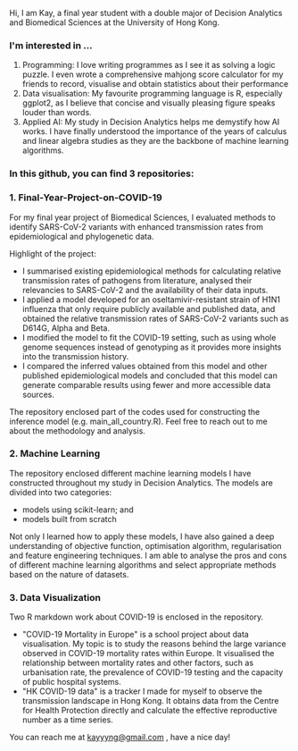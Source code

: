 Hi, I am Kay, a final year student with a double major of Decision Analytics and Biomedical Sciences at the University of Hong Kong.

### I'm interested in ...
1. Programming:
I love writing programmes as I see it as solving a logic puzzle. I even wrote a comprehensive mahjong score calculator for my friends to record, visualise and obtain statistics about their performance
2. Data visualisation:
My favourite programming language is R, especially ggplot2, as I believe that concise and visually pleasing figure speaks louder than words.
3. Applied AI:
My study in Decision Analytics helps me demystify how AI works. I have finally understood the importance of the years of calculus and linear algebra studies as they are the backbone of machine learning algorithms.

### In this github, you can find 3 repositories:

### 1. Final-Year-Project-on-COVID-19
For my final year project of Biomedical Sciences, I evaluated methods to identify SARS-CoV-2 variants with enhanced transmission rates from epidemiological and phylogenetic data. 

Highlight of the project:
- I summarised existing epidemiological methods for calculating relative transmission rates of pathogens from literature, analysed their relevancies to SARS-CoV-2 and the availability of their data inputs.
- I applied a model developed for an oseltamivir-resistant strain of H1N1 influenza that only require publicly available and published data, and obtained the relative transmission rates of SARS-CoV-2 variants such as D614G, Alpha and Beta.
- I modified the model to fit the COVID-19 setting, such as using whole genome sequences instead of genotyping as it provides more insights into the transmission history.
- I compared the inferred values obtained from this model and other published epidemiological models and concluded that this model can generate comparable results using fewer and more accessible data sources.

The repository enclosed part of the codes used for constructing the inference model (e.g. main_all_country.R). Feel free to reach out to me about the methodology and analysis.

### 2. Machine Learning
The repository enclosed different machine learning models I have constructed throughout my study in Decision Analytics. The models are divided into two categories: 

- models using scikit-learn; and 
- models built from scratch

Not only I learned how to apply these models, I have also gained a deep understanding of objective function, optimisation algorithm, regularisation and feature engineering techniques. I am able to analyse the pros and cons of different machine learning algorithms and select appropriate methods based on the nature of datasets.

### 3. Data Visualization
Two R markdown work about COVID-19 is enclosed in the repository.

- "COVID-19 Mortality in Europe" is a school project about data visualisation. My topic is to study the reasons behind the large variance observed in COVID-19 mortality rates within Europe. It visualised the relationship between mortality rates and other factors, such as urbanisation rate, the prevalence of COVID-19 testing and the capacity of public hospital systems.
- "HK COVID-19 data" is a tracker I made for myself to observe the transmission landscape in Hong Kong. It obtains data from the Centre for Health Protection directly and calculate the effective reproductive number as a time series.

You can reach me at kayyyng@gmail.com , have a nice day!

